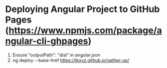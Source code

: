 # Deploying Angular Project to GitHub Pages (https://www.npmjs.com/package/angular-cli-ghpages)

1. Ensure "outputPath": "dist" in angular.json
2. ng deploy --base-href https://tkxyz.github.io/gather-up/
